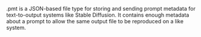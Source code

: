 
.pmt is a JSON-based file type for storing and sending prompt metadata for text-to-output systems like Stable Diffusion. It contains enough metadata about a prompt to allow the same output file to be reproduced on a like system.

